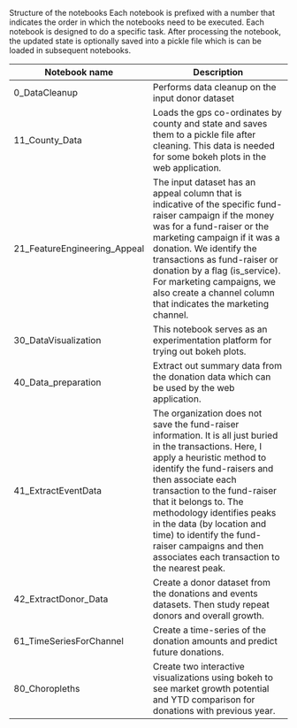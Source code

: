Structure of the notebooks
Each notebook is prefixed with a number that indicates the order in which the notebooks need to be executed. Each notebook is designed to do a specific task. After processing the notebook, the updated state is optionally saved into a pickle file which is can be loaded in subsequent notebooks.

Notebook name|Description|
-------------|-------------|
0_DataCleanup|Performs data cleanup on the input donor dataset
11_County_Data|Loads the gps co-ordinates by county and state and saves them to a pickle file after cleaning. This data is needed for some bokeh plots in the web application.
21_FeatureEngineering_Appeal|The input dataset has an appeal column that is indicative of the specific fund-raiser campaign if the money was for a fund-raiser or the marketing campaign if it was a donation. We identify the transactions as fund-raiser or donation by a flag (is_service). For marketing campaigns, we also create a channel column that indicates the marketing channel.
30_DataVisualization|This notebook serves as an experimentation platform for trying out bokeh plots.
40_Data_preparation|Extract out summary data from the donation data which can be used by the web application.
41_ExtractEventData|The organization does not save the fund-raiser information. It is all just buried in the transactions. Here, I apply a heuristic method to identify the fund-raisers and then associate each transaction to the fund-raiser that it belongs to. The methodology identifies peaks in the data (by location and time) to identify the fund-raiser campaigns and then associates each transaction to the nearest peak.
42_ExtractDonor_Data|Create a donor dataset from the donations and events datasets. Then study repeat donors and overall growth.
61_TimeSeriesForChannel|Create a time-series of the donation amounts and predict future donations.
80_Choropleths|Create two interactive visualizations using bokeh to see market growth potential and YTD comparison for donations with previous year.
